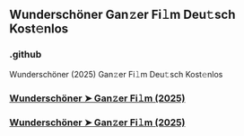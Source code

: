 ## Wunderschöner Gan𝚣er Fi𝚕m Deu𝚝sch Kost𝚎nlos

### .github

Wunderschöner (2025) Gan𝚣er Fi𝚕m Deu𝚝sch Kost𝚎nlos

### [Wunderschöner ➤ Gan𝚣er Fi𝚕m (2025)](https://watching4khdmovies.blogspot.com/2025/03/wunderschoner.html)
### [Wunderschöner ➤ Gan𝚣er Fi𝚕m (2025)](https://watching4khdmovies.blogspot.com/2025/03/wunderschoner.html)
